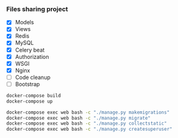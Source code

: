 ### Files sharing project
- [X] Models
- [X] Views
- [X] Redis
- [X] MySQL
- [X] Celery beat
- [X] Authorization
- [X] WSGI
- [X] Nginx
- [ ] Code cleanup
- [ ] Bootstrap
```sh
docker-compose build
docker-compose up

docker-compose exec web bash -c "./manage.py makemigrations"
docker-compose exec web bash -c "./manage.py migrate"
docker-compose exec web bash -c "./manage.py collectstatic"
docker-compose exec web bash -c "./manage.py createsuperuser"
```
